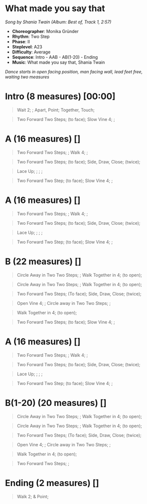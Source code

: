 # What made you say that
*Song by Shania Twain (Album: Best of, Track 1, 2:57)*

* **Choreographer**: Monika Gründer
* **Rhythm**: Two Step
* **Phase**: II
* **Steplevel**: A23
* **Difficulty**: Average
* **Sequence**: Intro - AAB - AB(1-20) - Ending
* **Music**: What made you say that, Shania Twain

*Dance starts in open facing position, man facing wall, lead feet free, waiting two measures*

# Intro (8 measures) [00:00]

> Wait 2; ; Apart, Point; Together, Touch;

> Two Forward Two Steps; (to face); Slow Vine 4; ;

# A (16 measures) []

> Two Forward Two Steps; ; Walk 4; ;

> Two Forward Two Steps; (to face); Side, Draw, Close; (twice);

> Lace Up; ; ; ;

> Two Forward Two Step; (to face); Slow Vine 4; ;

# A (16 measures) []

> Two Forward Two Steps; ; Walk 4; ;

> Two Forward Two Steps; (to face); Side, Draw, Close; (twice);

> Lace Up; ; ; ;

> Two Forward Two Step; (to face); Slow Vine 4; ;

# B (22 measures) []

> Circle Away in Two Two Steps; ; Walk Together in 4; (to open);

> Circle Away in Two Two Steps; ; Walk Together in 4; (to open);

> Two Forward Two Steps; (To face); Side, Draw, Close; (twice);

> Open Vine 4; ; Circle away in Two Two Steps; ;

> Walk Together in 4; (to open);

> Two Forward Two Steps; (to face); Slow Vine 4; ;

# A (16 measures) []

> Two Forward Two Steps; ; Walk 4; ;

> Two Forward Two Steps; (to face); Side, Draw, Close; (twice);

> Lace Up; ; ; ;

> Two Forward Two Step; (to face); Slow Vine 4; ;

# B(1-20) (20 measures) []

> Circle Away in Two Two Steps; ; Walk Together in 4; (to open);

> Circle Away in Two Two Steps; ; Walk Together in 4; (to open);

> Two Forward Two Steps; (To face); Side, Draw, Close; (twice);

> Open Vine 4; ; Circle away in Two Two Steps; ;

> Walk Together in 4; (to open);

> Two Forward Two Steps; ;

# Ending (2 measures) []

> Walk 2; & Point;